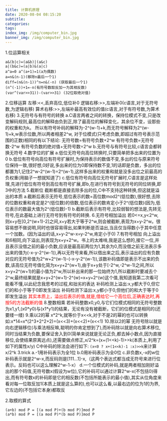 ```yaml
---
title: 计算机原理
date: 2020-08-04 08:15:20
subtitle:
categories:
tags:
index_img: /img/computer_bin.jpg
banner_img: /img/computer_bin.jpg
---
```

1.位运算相关
```
a&(b|c)=(a&b)|(a&c)
a|(b&c)=(a|b)&(a|c)
a^a=0 a^(a+1)=1(a为偶数)
a=n&(n-1)(移除n最后一个1)
diff=(n&(n-1))^n=n&(-n) (获取最后一个1)
(n^(-1))+1=-n(有符号数取反加一为其相反数)
(var^(var>>31))-(var>>31) (32位取绝对值)
```
2.位移运算
左移:<<,丢弃高位,低位补0
逻辑右移:>>,左端补0(c语言,对于无符号数,为逻辑右移)
算术右移:>>,左端补最高有效位的值(c语言,对于有符号数,为算术右移)
3.无符号与有符号的转换
a.C语言两者之间的转换，保持位模式不变,只是改变解码规则,最高位的解释由负到正,除了最高位的解释变化，其余位不变，设那些的权重和为k。
所以有符号补码的解释为-2^(w-1)+k,而无符号解释为2^(w-1)+k,w表示位数,所以两者相差2^w, 对于位模式(只考虑负数,即超过有符号表示范围的正数)相同的有以下结论:
无符号数=有符号负数+2^w
有符号负数=无符号数-2^w
有符号负数的绝对值+无符号数=2^w
b.无符号与有符号比较,c语言会都转换无符号
4.数字位的扩展
a.低位无符号向高位转换时,只要简单把多出来的位置为0
b.低位有符号向高位有符号扩展时,为保持表示的数值不变,多出的位与原来符号位保持一致,很好想,0好说,多出来的位为0即保持数不变,1的话即是负数，多出的位都置为1,记住2^w-2^(w-1)=2^(w-1),这样多出来的权重和就是没多出位之前最高的负权重(用脑子一想就知道了)
c.低位有符号向高位无符号扩展时,C语言是这样处理,先进行低位有符号到高位有符号扩展,即b,在进行有符号到无符号的同位转换,即3中的方法
5.截断位
截断都是直接去除多出的位,C中不支持这种转换,但这就是溢出的本质
a.截断后表示无符号,低位表示的数=高位数mod2^(低位数),很好想,去除的位数权重和肯定是2^(低位数)的倍数,低位表示的数肯定小于2^(低位数)(因为,低位表示的数最大值为2^(低位数)-1)
b.截断后表示有符号,比较弱智的想法是,先转无符号,在此基础上进行无符号到有符号的转换.
6.无符号相加溢出
若0<=x,y<2^w,则x+y在[0,2^(w+1)-2]之间,x+y若大于等于2^w,则会被截断,表现为x+y-2^w。很容易想不做说明,同时也很容易得出,如果判断是否溢出,当且仅当得数小于其中任意一个加数。(因为溢出的话,x+y-2^w-x=y-2^w,肯定小于0)
7.有符号相加
向上溢出和6相同,向下溢出,则表现为x+y+2^w。书上的太难啃,我是这么想的,接它一位,并且表示没借之前的最小负数,应该是最高前两位为1,其余为0,而没借之前无法表示多出来的值为(-x-y-2^(w-1)),再以无符号来看,所以借出来之后,表示溢出的应有负数对应的无符号值为2^w+2^(w-1)-(-x-y-2^(w-1)),该数补码值即是表示不出来的负数,该高位无符号值化简为x+y+2^(w+1),由于x+y处于[-2^w,-2^w-1)之间,所以x+y+2^(w+1)的最小值为2^w,所以补出来的那一位始终为1,所以截断时要减去个2^w,最终结果就是x+y+2^(w+1)-2^(w)=x+y+2^(w)这个值,我知道我第二次看可能看不懂,以此纪念我思考的过程,和拙劣的表达
补码检测上溢出:x,y都大于0,但它们的和小于等于0即发生溢出
补码检测下溢出:x,y都小于0,但他们的和大于等于0即发生溢出
<font color=#FF0000>其实本质上，溢出后表示的值,就是,借给它一个高位后,正确表达时,再按5的方法截断的值</font>
8.整数相乘
若补码整数x0,y0,与它们位模式相同的无符号整数为x1,y1,(x0\*y0)与(x1\*y1)的结果，无论有没有被截断，它们的位模式是相同的(还要缕一缕)
9.乘以2的幂
x\*2^k,就等价于x\<\<k,对于不是2的幂的也可以转换如:x\*14=x\*(2^3+2^2+2)=(x<<3)+(x<<2)+(x<<1)
10.除以2的幂
无符号除以就是向右逻辑移位(与乘法相反嘛,聪明的你肯定想到了),而补码除以就是向右算术移位,同时当结果为负数,要保证舍入到0(简单来说就是无论正负,都去掉小数点,因为直接移位,会使结果原离远点),还需要做点修正,x/2^k=(x+(1\<\<k)-1)\>\>k(本质上,利用了如下的属性x/y)
C中补码的除法会进行如下:
`(x<0 ? x+(1<<k)-1 :x)>>k`来计算x/2^k
3.trick
a.-1用补码表示为全1位
b.0用补码表示为全0位
c.非负数x,-x的w位补码表示就是2^w-x,而反码则是[111...1]-x,（这两个表达式都当成无符号来进行位表示。反码也可以这么理解2^w-1-x）
d.一个位模式的补码,就是两者相加刚好溢出的那个码值,无符号数x(假设为w位),它的补码可以通过计算2^w-x(不包括0)得出,而有符号数x的补码即是它的相反数(不包括所能表示的最小值),其实从位角度来看对每一位取反加1(本质上就是这么算的),也可以这么看,以最右边的位为1的为界,它左边的(不包括它本身)都取反

2.取模的算式
```
(a+b) mod P = [(a mod P)+(b mod P)]mod P
(a*b) mod P = [(a mod P)*(b mod P)]mod P
```
